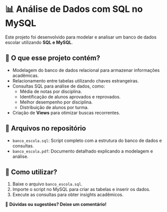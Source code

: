# 📊 Análise de Dados com SQL no MySQL

Este projeto foi desenvolvido para modelar e analisar um banco de dados escolar utilizando **SQL e MySQL**.

## 📌 O que esse projeto contém?
- Modelagem do banco de dados relacional para armazenar informações acadêmicas.
- Relacionamento entre tabelas utilizando chaves estrangeiras.
- Consultas SQL para análise de dados, como:
  - Média de notas por disciplina.
  - Identificação de alunos aprovados e reprovados.
  - Melhor desempenho por disciplina.
  - Distribuição de alunos por turma.
- Criação de **Views** para otimizar buscas recorrentes.

## 📂 Arquivos no repositório
- `banco_escola.sql`: Script completo com a estrutura do banco de dados e consultas.
- `banco_escola.pdf`: Documento detalhado explicando a modelagem e análise.

## 🚀 Como utilizar?
1. Baixe o arquivo `banco_escola.sql`.
2. Importe o script no MySQL para criar as tabelas e inserir os dados.
3. Execute as consultas para obter insights acadêmicos.

📌 **Dúvidas ou sugestões? Deixe um comentário!**
